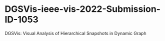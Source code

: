 # DGSVis-ieee-vis-2022-Submission-ID-1053
DGSVis: Visual Analysis of Hierarchical Snapshots in Dynamic Graph


[](https://github.com/BaofengChang/DGSVis/raw/main/Figs/teaser.pdf)
